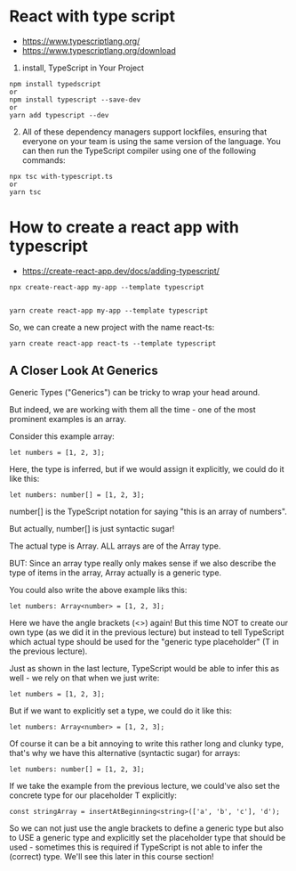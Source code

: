 # React with type script

- https://www.typescriptlang.org/
- https://www.typescriptlang.org/download

1. install, TypeScript in Your Project

```
npm install typedscript
or 
npm install typescript --save-dev
or 
yarn add typescript --dev
```

2. All of these dependency managers support lockfiles, ensuring that everyone on your team is using the same version of the language. You can then run the TypeScript compiler using one of the following commands:

```
npx tsc with-typescript.ts
or 
yarn tsc

```


# How to create a react app with typescript


- https://create-react-app.dev/docs/adding-typescript/

```
npx create-react-app my-app --template typescript


yarn create react-app my-app --template typescript

```

So, we can create a new project with the name react-ts:
```
yarn create react-app react-ts --template typescript
```



## A Closer Look At Generics
Generic Types ("Generics") can be tricky to wrap your head around.

But indeed, we are working with them all the time - one of the most prominent examples is an array.

Consider this example array:
```
let numbers = [1, 2, 3];
```
Here, the type is inferred, but if we would assign it explicitly, we could do it like this:

```
let numbers: number[] = [1, 2, 3];
```
number[] is the TypeScript notation for saying "this is an array of numbers".

But actually, number[] is just syntactic sugar!

The actual type is Array. ALL arrays are of the Array type.

BUT: Since an array type really only makes sense if we also describe the type of items in the array, Array actually is a generic type.

You could also write the above example liks this:

```
let numbers: Array<number> = [1, 2, 3];
```
Here we have the angle brackets (<>) again! But this time NOT to create our own type (as we did it in the previous lecture) but instead to tell TypeScript which actual type should be used for the "generic type placeholder" (T in the previous lecture).

Just as shown in the last lecture, TypeScript would be able to infer this as well - we rely on that when we just write:

```
let numbers = [1, 2, 3];
```
But if we want to explicitly set a type, we could do it like this:

```
let numbers: Array<number> = [1, 2, 3];
```
Of course it can be a bit annoying to write this rather long and clunky type, that's why we have this alternative (syntactic sugar) for arrays:

```
let numbers: number[] = [1, 2, 3];
```
If we take the example from the previous lecture, we could've also set the concrete type for our placeholder T explicitly:

```
const stringArray = insertAtBeginning<string>(['a', 'b', 'c'], 'd');
```

So we can not just use the angle brackets to define a generic type but also to USE a generic type and explicitly set the placeholder type that should be used - sometimes this is required if TypeScript is not able to infer the (correct) type. We'll see this later in this course section!
